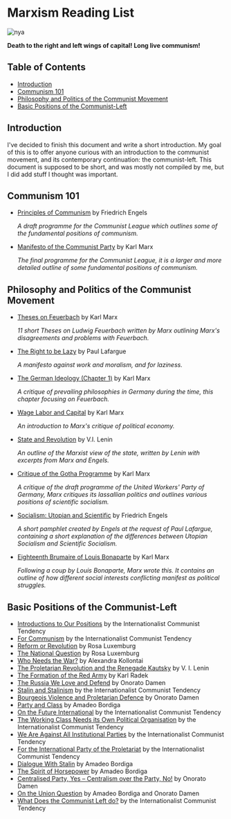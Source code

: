 # Marxism Reading List

![nya](mengels.png)

**Death to the right and left wings of capital! Long live communism!**

## Table of Contents

* [Introduction](#introduction)
* [Communism 101](#communism-101)
* [Philosophy and Politics of the Communist Movement](#philosophy-and-politics-of-the-communist-movement)
* [Basic Positions of the Communist-Left](#basic-positions-of-the-communist-left)

## Introduction

I've decided to finish this document and write a short introduction. My goal of this is to offer anyone curious with an introduction to the communist movement, and its contemporary continuation: the communist-left. This document is supposed to be short, and was mostly not compiled by me, but I did add stuff I thought was important.

## Communism 101

* [Principles of Communism](https://drive.google.com/file/d/1TasOyPDYlUWBw1P8tUdxjgaXFfsCm6At/view?usp=sharing) by Friedrich Engels

  *A draft programme for the Communist League which outlines some of the fundamental positions of communism.*

* [Manifesto of the Communist Party](https://drive.google.com/file/d/1HnOE1zEGIEAJj4pfS8AFDBHAlIz1HKeC/view?usp=sharing) by Karl Marx

  *The final programme for the Communist League, it is a larger and more detailed outline of some fundamental positions of communism.*

## Philosophy and Politics of the Communist Movement

* [Theses on Feuerbach](http://libcom.org/library/ludwig-feuerbach-end-classical-german-philosophy-engels-appendix) by Karl Marx

  *11 short Theses on Ludwig Feuerbach written by Marx outlining Marx's disagreements and problems with Feuerbach.*

* [The Right to be Lazy](https://drive.google.com/file/d/1o0THxDK3mnt0pf390Ff_xndPqAtlT58P/view?usp=sharing) by Paul Lafargue

  *A manifesto against work and moralism, and for laziness.*

* [The German Ideology (Chapter 1)](https://www.marxists.org/archive/marx/works/1845/german-ideology/ch01.htm) by Karl Marx

  *A critique of prevailing philosophies in Germany during the time, this chapter focusing on Feuerbach.*

* [Wage Labor and Capital](https://drive.google.com/file/d/191AJKZONkV_rq9T__4w9KOA3o-oxWhhd/view?usp=sharing) by Karl Marx

  *An introduction to Marx's critique of political economy.*

* [State and Revolution](https://www.marxists.org/archive/lenin/works/1917/staterev/) by V.I. Lenin

  *An outline of the Marxist view of the state, written by Lenin with excerpts from Marx and Engels.*

* [Critique of the Gotha Programme](https://libcom.org/library/critique-of-the-gotha-program-karl-marx) by Karl Marx

  *A critique of the draft programme of the United Workers' Party of Germany, Marx critiques its lassallian politics and outlines various positions of scientific socialism.*

* [Socialism: Utopian and Scientific](https://libcom.org/library/socialism-utopian-scientific-engels) by Friedrich Engels

  *A short pamphlet created by Engels at the request of Paul Lafargue, containing a short explanation of the differences between Utopian Socialism and Scientific Socialism.*

* [Eighteenth Brumaire of Louis Bonaparte](https://libcom.org/library/18th-brumaire-louis-napoleon-marx) by Karl Marx

  *Following a coup by Louis Bonaparte, Marx wrote this. It contains an outline of how different social interests conflicting manifest as political struggles.*

## Basic Positions of the Communist-Left

* [Introductions to Our Positions](http://www.leftcom.org/en/articles/2020-02-03/introductions-to-our-positions) by the Internationalist Communist Tendency
* [For Communism](https://leftcom.org/files/2019-for-communism_0.pdf) by the Internationalist Communist Tendency
* [Reform or Revolution](https://marxists.org/archive/luxemburg/1900/reform-revolution) by Rosa Luxemburg
* [The National Question](https://marxists.org/archive/luxemburg/1909/national-question/index.htm) by Rosa Luxemburg
* [Who Needs the War?](https://marxists.org/archive/kollonta/1915/whoneeds.htm) by Alexandra Kollontai
* [The Proletarian Revolution and the Renegade Kautsky](https://marxists.org/archive/lenin/works/1918/prrk/index.htm) by V. I. Lenin
* [The Formation of the Red Army](https://www.leftcom.org/en/articles/2019-02-11/the-formation-of-the-red-army-1918) by Karl Radek
* [The Russia We Love and Defend](https://marxists.org/archive/damen/1943/love-russia.htm) by Onorato Damen
* [Stalin and Stalinism](https://www.leftcom.org/en/articles/2003-08-01/stalin-and-stalinism) by the Internationalist Communist Tendency
* [Bourgeois Violence and Proletarian Defence](https://marxists.org/archive/damen/1946/bourgeois-violence.htm) by Onorato Damen
* [Party and Class](https://marxists.org/archive/bordiga/works/1921/party-class.htm) by Amadeo Bordiga
* [On the Future International](https://www.leftcom.org/en/articles/2018-06-22/on-the-future-international) by the Internationalist Communist Tendency
* [The Working Class Needs its Own Political Organisation](https://www.leftcom.org/en/articles/2019-12-09/the-working-class-needs-its-own-political-organisation) by the Internationalist Communist Tendency
* [We Are Against All Institutional Parties](http://www.leftcom.org/en/articles/2020-05-18/we-are-against-all-institutional-parties) by the Internationalist Communist Tendency
* [For the International Party of the Proletariat](https://www.leftcom.org/en/articles/2020-05-21/for-the-international-party-of-the-proletariat) by the Internationalist Communist Tendency
* [Dialogue With Stalin](https://marxists.org/archive/bordiga/works/1952/stalin.htm) by Amadeo Bordiga
* [The Spirit of Horsepower](https://marxists.org/archive/bordiga/works/1953/horsepower.htm) by Amadeo Bordiga
* [Centralised Party, Yes – Centralism over the Party, No!](https://www.marxists.org/archive/damen/1951/centralised.htm) by Onorato Damen
* [On the Union Question](https://libcom.org/library/union-question-amadeo-bordiga-onorato-damen) by Amadeo Bordiga and Onorato Damen
* [What Does the Communist Left do?](http://www.leftcom.org/en/articles/2020-04-22/what-does-the-communist-left-do) by the Internationalist Communist Tendency
